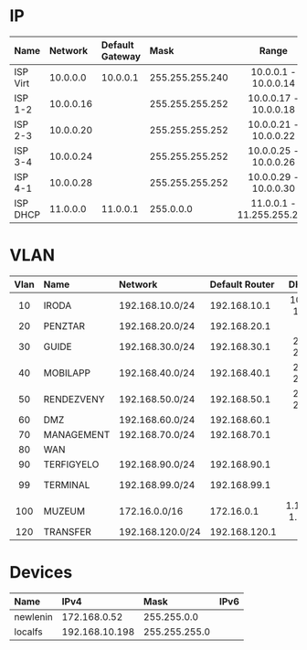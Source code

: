 # IP

|Name|Network|Default Gateway|Mask|Range|
|:---|:---|:---|:---|:---:|
|ISP Virt|10.0.0.0|10.0.0.1|255.255.255.240|10.0.0.1 - 10.0.0.14|
|ISP 1-2|10.0.0.16||255.255.255.252|10.0.0.17 - 10.0.0.18|
|ISP 2-3|10.0.0.20||255.255.255.252|10.0.0.21 - 10.0.0.22|
|ISP 3-4|10.0.0.24||255.255.255.252|10.0.0.25 - 10.0.0.26|
|ISP 4-1|10.0.0.28||255.255.255.252|10.0.0.29 - 10.0.0.30|
|ISP DHCP|11.0.0.0|11.0.0.1|255.0.0.0|11.0.0.1 - 11.255.255.254|

# VLAN

|Vlan|Name|Network|Default Router|DHCP|DHCP Server|DNS1|DNS2|
|:---:|:---|:---|:---|:---:|:---|:---|:---|
|10|IRODA|192.168.10.0/24|192.168.10.1|100-189|192.168.10.198 (localfs)|192.168.10.198 (localfs)|172.16.0.52 (newlenin)|
|20|PENZTAR|192.168.20.0/24|192.168.20.1|
|30|GUIDE|192.168.30.0/24|192.168.30.1|20-254|192.168.30.1 (tűzfal)|
|40|MOBILAPP|192.168.40.0/24|192.168.40.1|20-254|192.168.40.1 (tűzfal)|192.168.40.1 (tűzfal)|
|50|RENDEZVENY|192.168.50.0/24|192.168.50.1|20-254|192.168.50.1 (tűzfal)|192.168.50.1 (tűzfal)|
|60|DMZ|192.168.60.0/24|192.168.60.1|
|70|MANAGEMENT|192.168.70.0/24|192.168.70.1|
|80|WAN|
|90|TERFIGYELO|192.168.90.0/24|192.168.90.1|
|99|TERMINAL|192.168.99.0/24|192.168.99.1||192.168.99.254 (tűzfal)|172.16.0.52 (newlenin)|
|100|MUZEUM|172.16.0.0/16|172.16.0.1|1.101-1.250|172.16.0.52 (newlenin)|172.16.0.52 (newlenin)|
|120|TRANSFER|192.168.120.0/24|192.168.120.1|

# Devices
|Name|IPv4|Mask|IPv6|
|:---|:---|:---|:---|
|newlenin|172.168.0.52|255.255.0.0||
|localfs|192.168.10.198|255.255.255.0||
